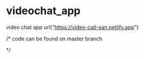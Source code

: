 # videochat_app
video chat app url("https://video-call-san.netlify.app")


/*
code can be found on master branch


*/
